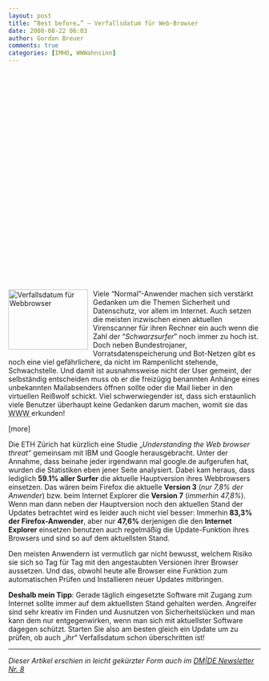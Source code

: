 ```yaml
---
layout: post
title: “Best before…” – Verfallsdatum für Web-Browser
date: 2008-08-22 06:03
author: Gordon Breuer
comments: true
categories: [IMHO, WWWahnsinn]
---
```

<p>&nbsp;</p>
<p>&nbsp;</p>
<p>&nbsp;</p>
<p>&nbsp;</p>
<p>&nbsp;</p>
<p>&nbsp;</p>
<p>&nbsp;</p>
<p>&nbsp;</p>
<p>&nbsp;</p>
<p>&nbsp;</p>
<p>&nbsp;</p>
<p>&nbsp;</p>
<p>&nbsp;</p>
<p>&nbsp;</p>
<p><img style="border-top-width: 0px; border-left-width: 0px; border-bottom-width: 0px; margin: 0px 10px 5px 0px; border-right-width: 0px" title="Verfallsdatum f&uuml;r Webbrowser" src="http://old.gordon-breuer.de/wp-content/uploads/2008/08/web-browser-icons-on-a-macintosh-computer%5B1%5D_3.jpg" border="0" alt="Verfallsdatum f&uuml;r Webbrowser" width="159" height="120" align="left" /> Viele &ldquo;Normal&rdquo;-Anwender machen sich verst&auml;rkt Gedanken um die Themen Sicherheit und Datenschutz, vor allem im Internet. Auch setzen die meisten inzwischen einen aktuellen Virenscanner f&uuml;r ihren Rechner ein auch wenn die Zahl der &ldquo;<em>Schwarzsurfer</em>&rdquo; noch immer zu hoch ist. Doch neben Bundestrojaner, Vorratsdatenspeicherung und Bot-Netzen gibt es noch eine viel gef&auml;hrlichere, da nicht im Rampenlicht stehende, Schwachstelle. Und damit ist ausnahmsweise nicht der User gemeint, der selbst&auml;ndig entscheiden muss ob er die freiz&uuml;gig benannten Anh&auml;nge eines unbekannten Mailabsenders &ouml;ffnen sollte oder die Mail lieber in den virtuellen Rei&szlig;wolf schickt. Viel schwerwiegender ist, dass sich erstaunlich viele Benutzer &uuml;berhaupt keine Gedanken darum machen, womit sie das <acronym title="World Wide Web">WWW </acronym>erkunden!</p>
<p>[more]</p>
<p>Die ETH Z&uuml;rich hat k&uuml;rzlich eine Studie &bdquo;<em>Understanding the Web browser threat</em>&ldquo; gemeinsam mit IBM und Google herausgebracht. Unter der Annahme, dass beinahe jeder irgendwann mal google.de aufgerufen hat, wurden die Statistiken eben jener Seite analysiert. Dabei kam heraus, dass lediglich <strong>59.1% aller Surfer</strong> die aktuelle Hauptversion ihres Webbrowsers einsetzen. Das w&auml;ren beim Firefox die aktuelle <strong>Version 3</strong> (<em>nur 7,8% der Anwender</em>) bzw. beim Internet Explorer die <strong>Version 7</strong> (<em>immerhin 47,8%</em>). Wenn man dann neben der Hauptversion noch den aktuellen Stand der Updates betrachtet wird es leider auch nicht viel besser: Immerhin<strong> 83,3% der Firefox-Anwender</strong>, aber nur <strong>47,6%</strong> derjenigen die den <strong>Internet Explorer</strong> einsetzen benutzen auch regelm&auml;&szlig;ig die Update-Funktion ihres Browsers und sind so auf dem aktuellsten Stand.</p>
<p>Den meisten Anwendern ist vermutlich gar nicht bewusst, welchem Risiko sie sich so Tag f&uuml;r Tag mit den angestaubten Versionen ihrer Browser aussetzen. Und das, obwohl heute alle Browser eine Funktion zum automatischen Pr&uuml;fen und Installieren neuer Updates mitbringen.</p>
<p><strong>Deshalb mein Tipp</strong>: Gerade t&auml;glich eingesetzte Software mit Zugang zum Internet sollte immer auf dem aktuellsten Stand gehalten werden. Angreifer sind sehr kreativ im Finden und Ausnutzen von Sicherheitsl&uuml;cken und man kann dem nur entgegenwirken, wenn man sich mit aktuellster Software dagegen sch&uuml;tzt. Starten Sie also am besten gleich ein Update um zu pr&uuml;fen, ob auch &bdquo;<em>ihr</em>&ldquo; Verfallsdatum schon &uuml;berschritten ist!</p>
<hr />
<p><em>Dieser Artikel erschien in leicht gek&uuml;rzter Form auch im <a href="http://www.dmde.net" target="_blank">DM|DE Newsletter Nr. 8</a></em></p>
